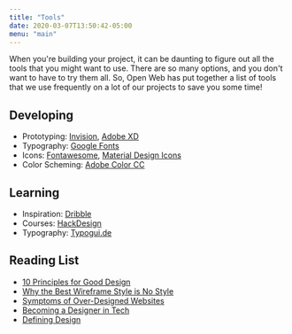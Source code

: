 ```yaml
---
title: "Tools"
date: 2020-03-07T13:50:42-05:00
menu: "main"
---
```


When you're building your project, it can be daunting to figure out all the tools that you might want to use. There are so many options, and you don't want to have to try them all. So, Open Web has put together a list of tools that we use frequently on a lot of our projects to save you some time!

## Developing

* Prototyping: [Invision](https://www.invisionapp.com/), [Adobe XD](https://www.adobe.com/products/xd.html)
* Typography: [Google Fonts](https://www.google.com/fonts)
* Icons: [Fontawesome](https://fontawesome.com/), [Material Design Icons](https://material.io/resources/icons/?style=baseline)
* Color Scheming: [Adobe Color CC](https://color.adobe.com/create)

## Learning

* Inspiration: [Dribble](https://dribbble.com/)
* Courses: [HackDesign](https://hackdesign.org/lessons)
* Typography: [Typogui.de](http://www.typogui.de/)

## Reading List

* [10 Principles for Good Design](https://www.vitsoe.com/us/about/good-design)
* [Why the Best Wireframe Style is No Style](https://uxmovement.com/wireframes/why-the-best-wireframe-style-is-no-style/)
* [Symptoms of Over-Designed Websites](https://medium.com/active-collab-creative/symptoms-of-over-designed-websites-8cf1d0b9c4f2)
* [Becoming a Designer in Tech](https://medium.com/the-mission/becoming-a-designer-in-tech-cc3a71a47f81)
* [Defining Design](https://medium.com/hh-design/defining-the-big-d-afc856b4b8d)
